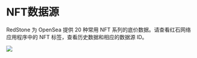 
# NFT数据源

RedStone 为 OpenSea 提供 20 种常用 NFT 系列的底价数据。请查看红石网络应用程序中的 NFT 标签，查看历史数据和相应的数据源 ID。

![](https://user-images.githubusercontent.com/48165439/187052331-a817eeae-7acf-4218-bce2-0917e8ea69ee.png)
